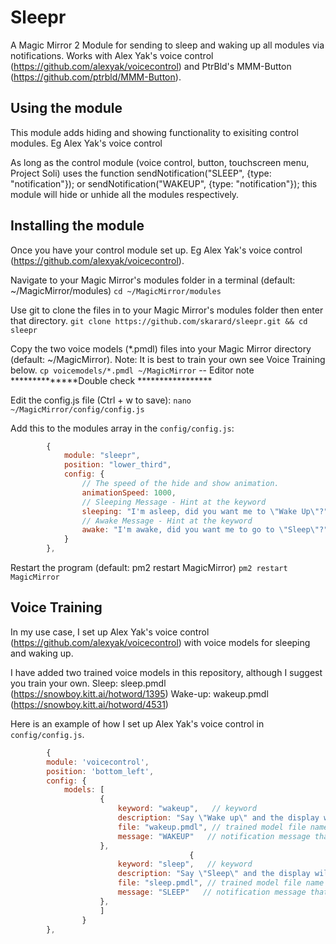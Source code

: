 # Sleepr
A Magic Mirror 2 Module for sending to sleep and waking up all modules via notifications. Works with Alex Yak's voice control (https://github.com/alexyak/voicecontrol) and PtrBld's MMM-Button (https://github.com/ptrbld/MMM-Button).

## Using the module

This module adds hiding and showing functionality to exisiting control modules. Eg Alex Yak's voice control

As long as the control module (voice control, button, touchscreen menu, Project Soli) uses the function sendNotification("SLEEP", {type: "notification"}); or sendNotification("WAKEUP", {type: "notification"}); this module will hide or unhide all the modules respectively.

## Installing the module
Once you have your control module set up. Eg Alex Yak's voice control (https://github.com/alexyak/voicecontrol).

Navigate to your Magic Mirror's modules folder in a terminal (default: ~/MagicMirror/modules)
`cd ~/MagicMirror/modules`

Use git to clone the files in to your Magic Mirror's modules folder then enter that directory.
`git clone https://github.com/skarard/sleepr.git && cd sleepr`

Copy the two voice models (\*.pmdl) files into your Magic Mirror directory (default: ~/MagicMirror). Note: It is best to train your own see Voice Training below.
`cp voicemodels/*.pmdl ~/MagicMirror` -- Editor note **************Double check *****************

Edit the config.js file (Ctrl  + w to save):
`nano ~/MagicMirror/config/config.js`

Add this to the modules array in the `config/config.js`:
````javascript
		{
			module: "sleepr",
			position: "lower_third",
			config: {
				// The speed of the hide and show animation.
				animationSpeed: 1000,
				// Sleeping Message - Hint at the keyword
				sleeping: "I'm asleep, did you want me to \"Wake Up\"?",
				// Awake Message - Hint at the keyword
				awake: "I'm awake, did you want me to go to \"Sleep\"?"
			}
		},
````

Restart the program (default: pm2 restart MagicMirror)
`pm2 restart MagicMirror`

## Voice Training
In my use case, I set up Alex Yak's voice control (https://github.com/alexyak/voicecontrol) with voice models for sleeping and waking up.

I have added two trained voice models in this repository, although I suggest you train your own.
Sleep: sleep.pmdl (https://snowboy.kitt.ai/hotword/1395)
Wake-up: wakeup.pmdl (https://snowboy.kitt.ai/hotword/4531)

Here is an example of how I set up Alex Yak's voice control in `config/config.js`.

````javascript
		{
		module: 'voicecontrol',
		position: 'bottom_left',
		config: {
			models: [
					{
						keyword: "wakeup",   // keyword 
						description: "Say \"Wake up\" and the display with wake up.",
						file: "wakeup.pmdl", // trained model file name
						message: "WAKEUP"   // notification message that's broadcast in the MagicMirror app
					},
										{
						keyword: "sleep",   // keyword 
						description: "Say \"Sleep\" and the display will sleep.",
						file: "sleep.pmdl", // trained model file name
						message: "SLEEP"   // notification message that's broadcast in the MagicMirror app
					},
					]
				}
		},
````
